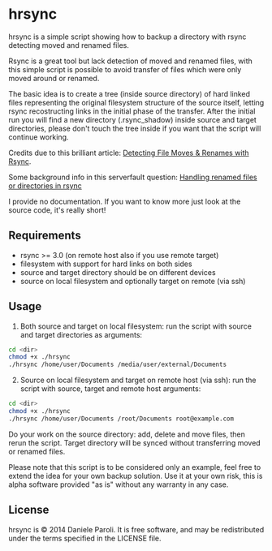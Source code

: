 hrsync
======

hrsync is a simple script showing how to backup a directory with rsync detecting moved and renamed files.

Rsync is a great tool but lack detection of moved and renamed files, with this simple script is possible to avoid transfer of files which were only moved around or renamed.

The basic idea is to create a tree (inside source directory) of hard linked files representing the original filesystem structure of the source itself, letting rsync recostructing links in the initial phase of the transfer.
After the initial run you will find a new directory (.rsync_shadow) inside source and target directories, please don't touch the tree inside if you want that the script will continue working. 

Credits due to this brilliant article: [Detecting File Moves & Renames with Rsync](http://lincolnloop.com/blog/detecting-file-moves-renames-rsync/).

Some background info in this serverfault question: [Handling renamed files or directories in rsync](http://serverfault.com/questions/489289/handling-renamed-files-or-directories-in-rsync)

I provide no documentation. If you want to know more just look at the source code, it's really short!

Requirements
------------

* rsync >= 3.0 (on remote host also if you use remote target)
* filesystem with support for hard links on both sides
* source and target directory should be on different devices
* source on local filesystem and optionally target on remote (via ssh)

Usage
-------

1) Both source and target on local filesystem: run the script with source and target directories as arguments:

```sh
cd <dir>
chmod +x ./hrsync
./hrsync /home/user/Documents /media/user/external/Documents
```
2) Source on local filesystem and target on remote host (via ssh): run the script with source, target and remote host arguments:

```sh
cd <dir>
chmod +x ./hrsync
./hrsync /home/user/Documents /root/Documents root@example.com
```

Do your work on the source directory: add, delete and move files, then rerun the script. 
Target directory will be synced without transferring moved or renamed files.

Please note that this script is to be considered only an example, feel free to extend the idea for your own backup solution.
Use it at your own risk, this is alpha software provided "as is" without any warranty in any case.

License
-------

hrsync is © 2014 Daniele Paroli. It is free software, and may be redistributed under the terms specified in the LICENSE file.
